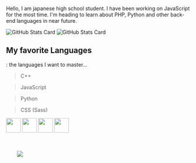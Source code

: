 Hello, I am japanese high school student. I have been working on JavaScript for the most time. I'm heading to learn about PHP, Python and other back-end languages in near future.

![GitHub Stats Card](https://github-readme-stats.vercel.app/api?username=iwashun22&show_icons=true&theme=dark&count_private=true)
![GitHub Stats Card](https://github-readme-stats.vercel.app/api/top-langs/?username=iwashun22&count_private=true&theme=dark)

## My favorite Languages
: the languages I want to master...
> C++

> JavaScript

> Python

> CSS (Sass)

<div display="flex" flex-wrap="no-wrap">
 <img width="40px" height="40px" src="https://upload.wikimedia.org/wikipedia/commons/thumb/1/18/ISO_C%2B%2B_Logo.svg/1822px-ISO_C%2B%2B_Logo.svg.png"/>
 
 <img width="40px" heigth="40px" src="https://encrypted-tbn0.gstatic.com/images?q=tbn:ANd9GcTVXB1PEDGFNE5QUkYJaySJcgnXiP9hZdZZfgiI1arB1GrzxswvRO2sNUfVg478oFoSQVs&usqp=CAU">
 
 <img width="40px" height="40px" src="https://cdn3.iconfinder.com/data/icons/logos-and-brands-adobe/512/267_Python-512.png"/>
 
 <img width="40px" height="40px" src="https://cdn3.iconfinder.com/data/icons/logos-and-brands-adobe/512/288_Sass-512.png"/> 
<div/>
 
 <br/>

<div style="margin: 30px">
 <a href="https://github.com/iwashun22/iwashun22">
 <img src="https://komarev.com/ghpvc/?username=iwashun22"/>
 </a>
</div>
